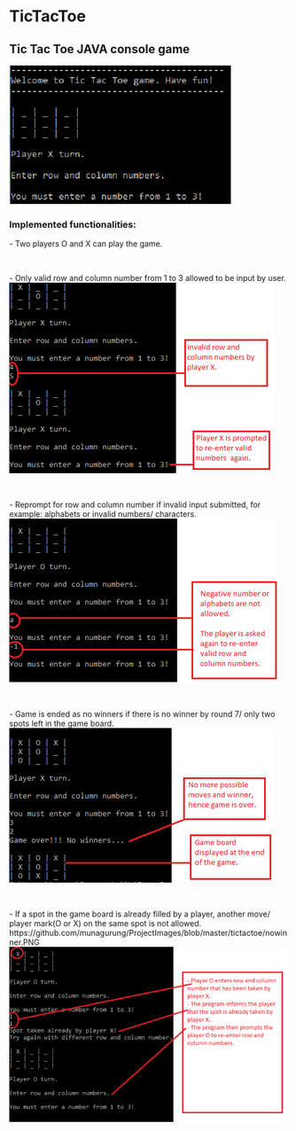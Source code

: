 # TicTacToe
<h2>Tic Tac Toe JAVA console game</h2>
<p>
  <img src="https://github.com/munagurung/ProjectImages/blob/master/tictactoe/tictactoe.PNG"/>
</p>

<h3>Implemented functionalities:</h3>

<p>
- Two players O and X can play the game.
</p>
<br>
<p>
- Only valid row and column number from 1 to 3 allowed to be input by user.
  <img src="https://github.com/munagurung/ProjectImages/blob/master/tictactoe/maxnumber.PNG"/>
</p>
<br>
<p>
- Reprompt for row and column number if invalid input submitted, for example: alphabets or invalid numbers/ characters.
  <img src="https://github.com/munagurung/ProjectImages/blob/master/tictactoe/invalidnumber.PNG"/>
</p>
<br>
<p>
- Game is ended as no winners if there is no winner by round 7/ only two spots left in the game board.
  <img src="https://github.com/munagurung/ProjectImages/blob/master/tictactoe/nowinner.PNG"/>
</p>
<br>
<p>
- If a spot in the game board is already filled by a player, another move/ player mark(O or X) on the same spot is not allowed.
https://github.com/munagurung/ProjectImages/blob/master/tictactoe/nowinner.PNG
  <img src="https://github.com/munagurung/ProjectImages/blob/master/tictactoe/noduplicate.PNG"/>
</p>
